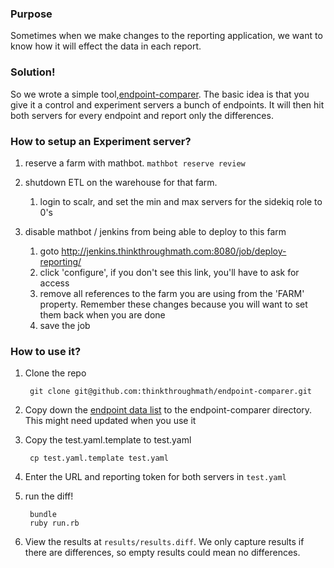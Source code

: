 ### Purpose

Sometimes when we make changes to the reporting application, we want to know how it will effect the data in each report.

### Solution!

So we wrote a simple tool,[endpoint-comparer](https://github.com/thinkthroughmath/endpoint-comparer). The basic idea is that you give it a control and experiment servers a bunch of endpoints.  It will then hit both servers for every endpoint and report only the differences.

### How to setup an Experiment server?

1. reserve a farm with mathbot.  `mathbot reserve review`
2. shutdown ETL on the warehouse for that farm.

    1. login to scalr, and set the min and max servers for the sidekiq role to 0's

3. disable mathbot / jenkins from being able to deploy to this farm

    1. goto http://jenkins.thinkthroughmath.com:8080/job/deploy-reporting/
    2. click 'configure', if you don't see this link, you'll have to ask for access
    3. remove all references to the farm you are using from the 'FARM' property. Remember these changes because you will want to set them back when you are done
    4. save the job

### How to use it?

1. Clone the repo

        git clone git@github.com:thinkthroughmath/endpoint-comparer.git

2. Copy down the [endpoint data list](../data/endpoints.txt) to the endpoint-comparer directory. This might need updated when you use it
3. Copy the test.yaml.template to test.yaml

        cp test.yaml.template test.yaml

4. Enter the URL and reporting token for both servers in `test.yaml`
5. run the diff!

        bundle
        ruby run.rb

6. View the results at `results/results.diff`.  We only capture results if there are differences, so empty results could mean no differences.
